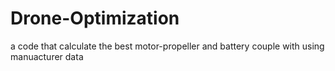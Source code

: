 # Drone-Optimization
a code that calculate the best motor-propeller and battery couple with using manuacturer data
